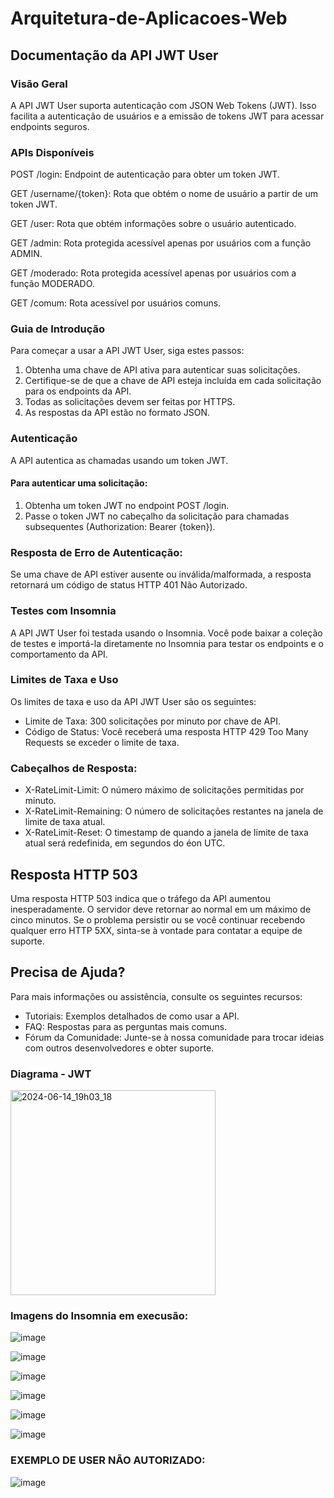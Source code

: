 # Arquitetura-de-Aplicacoes-Web

## Documentação da API JWT User

### Visão Geral

A API JWT User suporta autenticação com JSON Web Tokens (JWT). Isso facilita a autenticação de usuários e a emissão de tokens JWT para acessar endpoints seguros.

### APIs Disponíveis

POST /login: Endpoint de autenticação para obter um token JWT.

GET /username/{token}: Rota que obtém o nome de usuário a partir de um token JWT.

GET /user: Rota que obtém informações sobre o usuário autenticado.

GET /admin: Rota protegida acessível apenas por usuários com a função ADMIN.

GET /moderado: Rota protegida acessível apenas por usuários com a função MODERADO.

GET /comum: Rota acessível por usuários comuns.

### Guia de Introdução
Para começar a usar a API JWT User, siga estes passos:

1. Obtenha uma chave de API ativa para autenticar suas solicitações.
2. Certifique-se de que a chave de API esteja incluída em cada solicitação para os endpoints da API.
3. Todas as solicitações devem ser feitas por HTTPS.
4. As respostas da API estão no formato JSON.
 
### Autenticação
A API autentica as chamadas usando um token JWT.

#### Para autenticar uma solicitação:

1. Obtenha um token JWT no endpoint POST /login.
2. Passe o token JWT no cabeçalho da solicitação para chamadas subsequentes (Authorization: Bearer {token}).
   
### Resposta de Erro de Autenticação:

Se uma chave de API estiver ausente ou inválida/malformada, a resposta retornará um código de status HTTP 401 Não Autorizado.

### Testes com Insomnia
A API JWT User foi testada usando o Insomnia. Você pode baixar a coleção de testes e importá-la diretamente no Insomnia para testar os endpoints e o comportamento da API.

### Limites de Taxa e Uso

Os limites de taxa e uso da API JWT User são os seguintes:

- Limite de Taxa: 300 solicitações por minuto por chave de API.
- Código de Status: Você receberá uma resposta HTTP 429 Too Many Requests se exceder o limite de taxa.
  
### Cabeçalhos de Resposta:
- X-RateLimit-Limit: O número máximo de solicitações permitidas por minuto.
- X-RateLimit-Remaining: O número de solicitações restantes na janela de limite de taxa atual.
- X-RateLimit-Reset: O timestamp de quando a janela de limite de taxa atual será redefinida, em segundos do éon UTC.
  
## Resposta HTTP 503
Uma resposta HTTP 503 indica que o tráfego da API aumentou inesperadamente. O servidor deve retornar ao normal em um máximo de cinco minutos. Se o problema persistir ou se você continuar recebendo qualquer erro HTTP 5XX, sinta-se à vontade para contatar a equipe de suporte.

## Precisa de Ajuda?
Para mais informações ou assistência, consulte os seguintes recursos:

- Tutoriais: Exemplos detalhados de como usar a API.
- FAQ: Respostas para as perguntas mais comuns.
- Fórum da Comunidade: Junte-se à nossa comunidade para trocar ideias com outros desenvolvedores e obter suporte.


### Diagrama - JWT

<img width="328" alt="2024-06-14_19h03_18" src="https://github.com/jadebrandao/Arquitetura-de-Aplicacoes-Web/assets/108814737/ece95c54-a4fa-4e08-9127-3d193eb46e27">

### Imagens do Insomnia em execusão: 

![image](https://github.com/jadebrandao/Arquitetura-de-Aplicacoes-Web/assets/108814737/07b1d97d-230d-49c1-bf4a-e9da8fc25a8c)

![image](https://github.com/jadebrandao/Arquitetura-de-Aplicacoes-Web/assets/108814737/078c25d7-1c76-41b0-aa7b-e1132eb417c8)

![image](https://github.com/jadebrandao/Arquitetura-de-Aplicacoes-Web/assets/108814737/152b3dbc-c977-4a26-8d59-413901ff0f3a)

![image](https://github.com/jadebrandao/Arquitetura-de-Aplicacoes-Web/assets/108814737/2aa6aa81-9dcc-4c8d-844c-6da8b8122e75)

![image](https://github.com/jadebrandao/Arquitetura-de-Aplicacoes-Web/assets/108814737/9ecca62d-890d-4b13-96a8-f2a7e4b4b2f4)

![image](https://github.com/jadebrandao/Arquitetura-de-Aplicacoes-Web/assets/108814737/4b1720c7-5bda-49a6-a95c-b3f848a1edeb)

### EXEMPLO DE USER NÃO AUTORIZADO:

![image](https://github.com/jadebrandao/Arquitetura-de-Aplicacoes-Web/assets/108814737/ee301811-2a9b-4e29-a2a8-46c8c69e2854)






